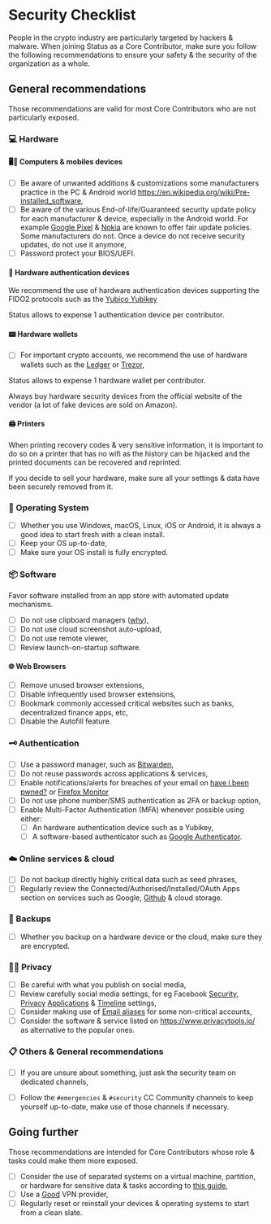 # Security Checklist

People in the crypto industry are particularly targeted by hackers & malware. When joining Status as a Core Contributor, make sure you follow the following recommendations to ensure your safety & the security of the organization as a whole.

## General recommendations

Those recommendations are valid for most Core Contributors who are not particularly exposed.

### 💻 Hardware

#### 🖥️📱 Computers & mobiles devices
- [ ] Be aware of unwanted additions & customizations some manufacturers practice in the PC & Android world https://en.wikipedia.org/wiki/Pre-installed_software,
- [ ] Be aware of the various End-of-life/Guaranteed security update policy for each manufacturer & device, especially in the Android world. For example [Google Pixel](https://support.google.com/pixelphone/answer/4457705?hl=en) & [Nokia](https://www.nokia.com/phones/en_int/security-updates) are known to offer fair update policies. Some manufacturers do not. Once a device do not receive security updates, do not use it anymore,
- [ ] Password protect your BIOS/UEFI.

#### 🔑 Hardware authentication devices

We recommend the use of hardware authentication devices supporting the FIDO2 protocols such as the [Yubico Yubikey](https://en.wikipedia.org/wiki/YubiKey)

Status allows to expense 1 authentication device per contributor.

#### 📟 Hardware wallets

- [ ] For important crypto accounts, we recommend the use of hardware wallets such as the [Ledger](https://www.ledger.com/) or [Trezor](https://trezor.io/),

Status allows to expense 1 hardware wallet per contributor.

Always buy hardware security devices from the official website of the vendor (a lot of fake devices are sold on Amazon).

#### 🖨️ Printers

When printing recovery codes & very sensitive information, 
it is important to do so on a printer that has no wifi as the history can be hijacked and the printed documents can be recovered and reprinted.


If you decide to sell your hardware, make sure all your settings & data have been securely removed from it.

### 🐧 Operating System

- [ ] Whether you use Windows, macOS, Linux, iOS or Android, it is always a good idea to start fresh with a clean install.
- [ ] Keep your OS up-to-date,
- [ ] Make sure your OS install is fully encrypted. 

### 📦 Software

Favor software installed from an app store with automated update mechanisms.

- [ ] Do not use clipboard managers ([why](https://coinjournal.net/pc-malware-steals-funds-modifying-ethereum-addresses/)),
- [ ] Do not use cloud screenshot auto-upload,
- [ ] Do not use remote viewer,
- [ ] Review launch-on-startup software.

#### 🌐 Web Browsers

- [ ] Remove unused browser extensions,
- [ ] Disable infrequently used browser extensions,
- [ ] Bookmark commonly accessed critical websites such as banks, decentralized finance apps, etc,
- [ ] Disable the Autofill feature.

### 🗝️ Authentication

- [ ] Use a password manager, such as [Bitwarden](https://bitwarden.com),
- [ ] Do not reuse passwords across applications & services,
- [ ] Enable notifications/alerts for breaches of your email on [have i been pwned?](https://haveibeenpwned.com/) or [Firefox Monitor](https://monitor.firefox.com/)
- [ ] Do not use phone number/SMS authentication as 2FA or backup option,
- [ ] Enable Multi-Factor Authentication (MFA) whenever possible using either:
  - [ ] An hardware authentication device such as a Yubikey,
  - [ ] A software-based authenticator such as [Google Authenticator](https://en.wikipedia.org/wiki/Google_Authenticator).

### ☁️ Online services & cloud

- [ ] Do not backup directly highly critical data such as seed phrases,
- [ ] Regularly review the Connected/Authorised/Installed/OAuth Apps section on services such as Google, [Github](https://github.com/settings/installations) & cloud storage.

### 💽 Backups

- [ ] Whether you backup on a hardware device or the cloud, make sure they are encrypted. 

### 🕵🏻 Privacy

- [ ] Be careful with what you publish on social media,
- [ ] Review carefully social media settings, for eg Facebook [Security](https://www.facebook.com/settings?tab=security), [Privacy](https://www.facebook.com/settings?tab=privacy) [Applications](https://www.facebook.com/settings?tab=applications) & [Timeline](https://www.facebook.com/settings?tab=timeline) settings,
- [ ] Consider making use of [Email aliases](https://www.privacytools.io/#email-alias) for some non-critical accounts,
- [ ] Consider the software & service listed on https://www.privacytools.io/ as alternative to the popular ones.

### 📋 Others & General recommendations

- [ ] If you are unsure about something, just ask the security team on dedicated channels,
- [ ] Follow the `#emergencies` & `#security` CC Community channels to keep yourself up-to-date, make use of those channels if necessary.


## Going further 

Those recommendations are intended for Core Contributors whose role & tasks could make them more exposed.

- [ ] Consider the use of separated systems on a virtual machine, partition, or hardware for sensitive data & tasks according to [this guide](https://github.com/status-im/status-security/blob/master/drafts/linux-recommendations.md),
- [ ] Use a [Good](https://www.privacytools.io/#vpn) VPN provider,
- [ ] Regularly reset or reinstall your devices & operating systems to start from a clean slate.
